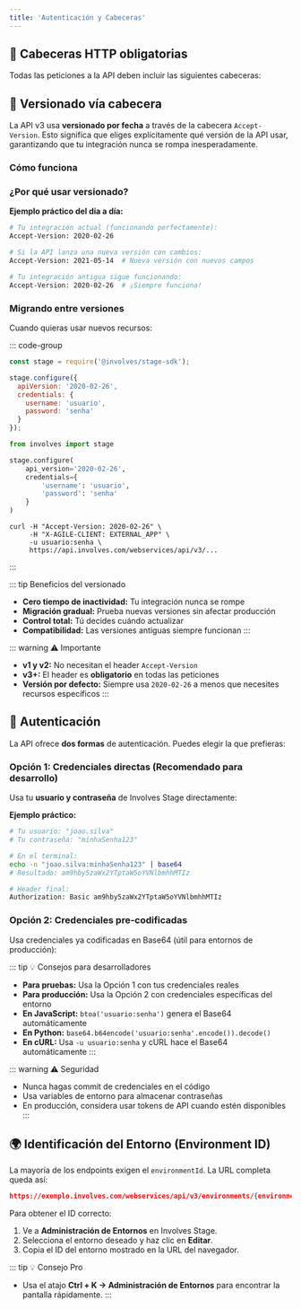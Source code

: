 ```yaml
---
title: 'Autenticación y Cabeceras'
---
```


## 🔧 Cabeceras HTTP obligatorias

Todas las peticiones a la API deben incluir las siguientes cabeceras:

<ApiCard
  title="request.headers"
  :items="[
    {
      key: 'Authorization',
      description: 'Basic base64(usuario:senha) — autenticación del usuario.',
      color: 'blue'
    },
    {
      key: 'X-AGILE-CLIENT',
      description: '<code>EXTERNAL_APP</code> — indica que la petición es externa.',
      color: 'purple'
    },
    {
      key: 'Accept-Version',
      description: '<code>2020-02-26</code> — define la versión de la API v3 a usar.',
      color: 'pink'
    }
  ]"
/>

## 📅 Versionado vía cabecera

La API v3 usa **versionado por fecha** a través de la cabecera `Accept-Version`. Esto significa que eliges explícitamente qué versión de la API usar, garantizando que tu integración nunca se rompa inesperadamente.

### Cómo funciona

<ApiCard
  title="Accept-Version header"
  :items="[
    {
      key: 'Versión actual:',
      description: '<code>2020-02-26</code>',
      color: 'green'
    },
    {
      key: 'Formato:',
      description: '<code>YYYY-MM-DD</code> (fecha de lanzamiento)',
      color: 'blue'
    },
    {
      key: 'Obligatorio:',
      description: 'Sí, en todas las peticiones v3',
      color: 'purple'
    }
  ]"
/>

### ¿Por qué usar versionado?

**Ejemplo práctico del día a día:**

```bash
# Tu integración actual (funcionando perfectamente):
Accept-Version: 2020-02-26

# Si la API lanza una nueva versión con cambios:
Accept-Version: 2021-05-14  # Nueva versión con nuevos campos

# Tu integración antigua sigue funcionando:
Accept-Version: 2020-02-26  # ¡Siempre funciona!
```

### Migrando entre versiones

Cuando quieras usar nuevos recursos:

::: code-group

```js [JavaScript]
const stage = require('@involves/stage-sdk');

stage.configure({
  apiVersion: '2020-02-26',
  credentials: {
    username: 'usuario',
    password: 'senha'
  }
});
```

```python [Python]
from involves import stage

stage.configure(
    api_version='2020-02-26',
    credentials={
        'username': 'usuario',
        'password': 'senha'
    }
)
```

```shell [cURL]
curl -H "Accept-Version: 2020-02-26" \
     -H "X-AGILE-CLIENT: EXTERNAL_APP" \
     -u usuario:senha \
     https://api.involves.com/webservices/api/v3/...
```

:::

::: tip Beneficios del versionado

- **Cero tiempo de inactividad:** Tu integración nunca se rompe
- **Migración gradual:** Prueba nuevas versiones sin afectar producción
- **Control total:** Tú decides cuándo actualizar
- **Compatibilidad:** Las versiones antiguas siempre funcionan
:::

::: warning ⚠️ Importante

- **v1 y v2:** No necesitan el header `Accept-Version`
- **v3+:** El header es **obligatorio** en todas las peticiones
- **Versión por defecto:** Siempre usa `2020-02-26` a menos que necesites recursos específicos
:::

## 🔐 Autenticación

La API ofrece **dos formas** de autenticación. Puedes elegir la que prefieras:

### Opción 1: Credenciales directas (Recomendado para desarrollo)

Usa tu **usuario y contraseña** de Involves Stage directamente:

<ApiCard
  title="Authorization header - Credenciales directas"
  :items="[
    {
      key: 'Usuario:',
      description: '<code>seuUsuarioDoInvolvesStage</code>',
      color: 'blue'
    },
    {
      key: 'Contraseña:',
      description: '<code>suaSenhaDoInvolvesStage</code>',
      color: 'purple'
    },
    {
      key: 'Header completo:',
      description: '<code>Authorization: Basic base64(usuario:senha)</code>',
      color: 'pink'
    }
  ]"
/>

**Ejemplo práctico:**

```bash
# Tu usuario: "joao.silva"
# Tu contraseña: "minhaSenha123"

# En el terminal:
echo -n "joao.silva:minhaSenha123" | base64
# Resultado: am9hby5zaWx2YTptaW5oYVNlbmhhMTIz

# Header final:
Authorization: Basic am9hby5zaWx2YTptaW5oYVNlbmhhMTIz
```

### Opción 2: Credenciales pre-codificadas

Usa credenciales ya codificadas en Base64 (útil para entornos de producción):

<ApiCard
  title="Authorization header - Credenciales pre-codificadas"
  :items="[
    {
      key: 'Header completo:',
      description: '<code>Authorization: Basic YWdpbGl0bzppbnZvbHZlcw==</code>',
      color: 'pink'
    }
  ]"
/>

::: tip 💡 Consejos para desarrolladores

- **Para pruebas:** Usa la Opción 1 con tus credenciales reales
- **Para producción:** Usa la Opción 2 con credenciales específicas del entorno
- **En JavaScript:** `btoa('usuario:senha')` genera el Base64 automáticamente
- **En Python:** `base64.b64encode('usuario:senha'.encode()).decode()`
- **En cURL:** Usa `-u usuario:senha` y cURL hace el Base64 automáticamente
:::

::: warning ⚠️ Seguridad

- Nunca hagas commit de credenciales en el código
- Usa variables de entorno para almacenar contraseñas
- En producción, considera usar tokens de API cuando estén disponibles
:::

## 🌍 Identificación del Entorno (Environment ID)

La mayoría de los endpoints exigen el `environmentId`. La URL completa queda así:

```json
https://exemplo.involves.com/webservices/api/v3/environments/{environmentId}
```

Para obtener el ID correcto:

1. Ve a **Administración de Entornos** en Involves Stage.
2. Selecciona el entorno deseado y haz clic en **Editar**.
3. Copia el ID del entorno mostrado en la URL del navegador.

::: tip 💡 Consejo Pro

- Usa el atajo **Ctrl + K → Administración de Entornos** para encontrar la pantalla rápidamente.
:::
